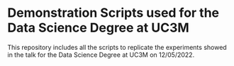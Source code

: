 # Demonstration Scripts used for the Data Science Degree at UC3M 

This repository includes all the scripts to replicate the experiments showed in the talk for the Data Science Degree at UC3M on 12/05/2022.
